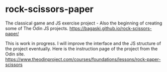 # rock-scissors-paper
The classical game and JS exercise project - Also the beginning of creating some of The Odin JS projects. https://bagaski.github.io/rock-scissors-paper/

This is work in progress. I will improve the interface and the JS structure of the project eventually. Here is the instruction page of the project from the Odin site. 
https://www.theodinproject.com/courses/foundations/lessons/rock-paper-scissors
